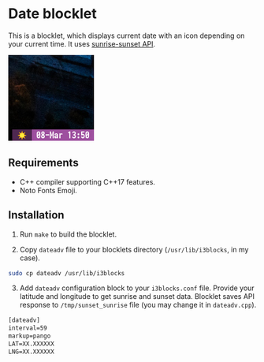 # Date blocklet

This is a blocklet, which displays current date with an icon depending on your current time. It uses [sunrise-sunset API](https://sunrise-sunset.org/api).

![Screenshot](screen.png)

## Requirements

* C++ compiler supporting C++17 features.
* Noto Fonts Emoji.

## Installation

1. Run `make` to build the blocklet.

2. Copy `dateadv` file to your blocklets directory (`/usr/lib/i3blocks`, in my case).

```bash
sudo cp dateadv /usr/lib/i3blocks
```

3. Add `dateadv` configuration block to your `i3blocks.conf` file. Provide your latitude and longitude to get sunrise and sunset data. Blocklet saves API response to `/tmp/sunset_sunrise` file (you may change it in `dateadv.cpp`).

```
[dateadv]
interval=59
markup=pango
LAT=XX.XXXXXX
LNG=XX.XXXXXX
```

